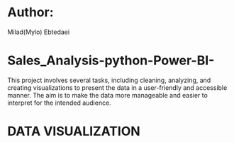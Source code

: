 # Author: 
Milad(Mylo) Ebtedaei

# Sales_Analysis-python-Power-BI-
This project involves several tasks, including cleaning, analyzing, and creating visualizations to present the data in a user-friendly and accessible manner. The aim is to make the data more manageable and easier to interpret for the intended audience.

# DATA VISUALIZATION
